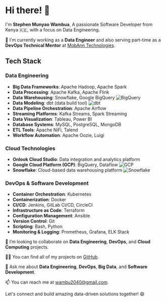 # Hi there! 👋

I'm **Stephen Munyao Wambua**,
A passionate Software Developer from Kenya 🇰🇪, with a focus on Data Engineering.

🌱 I'm currently working as a **Data Engineer** and also serving part-time as a **DevOps Technical Mentor** at [MobAnn Technologies](https://mobanntechnologies.com/).

## Tech Stack
### Data Engineering
- **Big Data Frameworks**: Apache Hadoop, Apache Spark
- **Data Processing**: Apache Kafka, Apache Flink
- **Data Warehousing**: Snowflake, Google BigQuery ![BigQuery](https://upload.wikimedia.org/wikipedia/commons/5/56/Google_Cloud_BigQuery_Logo.svg)
- **Data Modeling**: dbt (data build tool) ![dbt](https://avatars.githubusercontent.com/u/59979781?s=200&v=4)
- **Data Pipeline Orchestration**: Apache Airflow
- **Streaming Platforms**: Kafka Streams, Spark Streaming
- **Data Visualization**: Tableau, Power BI
- **Database Systems**: MySQL, PostgreSQL, MongoDB
- **ETL Tools**: Apache NiFi, Talend
- **Workflow Automation**: Apache Oozie, Luigi

### Cloud Technologies
- **Onlook Cloud Studio**: Data integration and analytics platform
- **Google Cloud Platform (GCP)**: BigQuery, Dataflow ![GCP](https://upload.wikimedia.org/wikipedia/commons/5/53/Google-Cloud-Logo.svg)
- **Snowflake**: Cloud-based data warehousing platform ![Snowflake](https://miro.medium.com/max/400/1*FDijNwvSKmeq8pS8AqV1-A.png)

### DevOps & Software Development
- **Container Orchestration**: Kubernetes
- **Containerization**: Docker
- **CI/CD**: Jenkins, GitLab CI/CD, CircleCI
- **Infrastructure as Code**: Terraform
- **Configuration Management**: Ansible
- **Version Control**: Git
- **Scripting**: Bash, Python
- **Monitoring & Logging**: Prometheus, Grafana, ELK Stack

👯 I’m looking to collaborate on **Data Engineering**, **DevOps**, and **Cloud Computing** projects.

👨‍💻 You can find all of my projects on [GitHub](https://github.com/steve2030).

💬 Ask me about **Data Engineering**, **DevOps**, **Big Data**, and **Software Development**.

📫 You can reach me at [wambu2040@gmail.com](mailto:wambu2040@gmail.com).

Let's connect and build amazing data-driven solutions together! 😄
